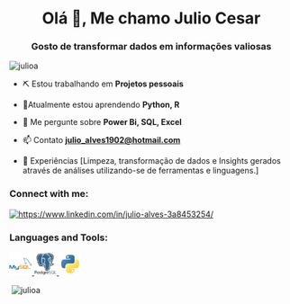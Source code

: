 <h1 align="center">Olá 👋, Me chamo Julio Cesar</h1>
<h3 align="center">Gosto de transformar dados em informações valiosas</h3>

<p align="left"> <img src="https://komarev.com/ghpvc/?username=julioa&label=Profile%20views&color=0e75b6&style=flat" alt="julioa" /> </p>

- ⛏ Estou trabalhando em **Projetos pessoais**

- 🌱Atualmente estou aprendendo **Python, R**

- 📝 Me pergunte sobre **Power Bi, SQL, Excel**

- 📫 Contato **julio_alves1902@hotmail.com**

- 📄 Experiências [Limpeza, transformação de dados e Insights gerados através de análises utilizando-se de ferramentas e linguagens.]
<h3 align="left">Connect with me:</h3>
<p align="left">
<a href="https://linkedin.com/in/https://www.linkedin.com/in/julio-alves-3a8453254/" target="blank"><img align="center" src="https://raw.githubusercontent.com/rahuldkjain/github-profile-readme-generator/master/src/images/icons/Social/linked-in-alt.svg" alt="https://www.linkedin.com/in/julio-alves-3a8453254/" height="30" width="40" /></a>
</p>

<h3 align="left">Languages and Tools:</h3>
<p align="left"> <a href="https://www.mysql.com/" target="_blank" rel="noreferrer"> <img src="https://raw.githubusercontent.com/devicons/devicon/master/icons/mysql/mysql-original-wordmark.svg" alt="mysql" width="40" height="40"/> </a> <a href="https://www.postgresql.org" target="_blank" rel="noreferrer"> <img src="https://raw.githubusercontent.com/devicons/devicon/master/icons/postgresql/postgresql-original-wordmark.svg" alt="postgresql" width="40" height="40"/> </a> <a href="https://www.python.org" target="_blank" rel="noreferrer"> <img src="https://raw.githubusercontent.com/devicons/devicon/master/icons/python/python-original.svg" alt="python" width="40" height="40"/> </a> </p>



<p>&nbsp;<img align="center" src="https://github-readme-stats.vercel.app/api?username=julioa&show_icons=true&theme=dark&locale=en" alt="julioa" /></p>




<!---
- 👋 Hi, I’m @JulioA
- 👀 I’m interested in ...
- 🌱 I’m currently learning ...
- 💞️ I’m looking to collaborate on ...
- 📫 How to reach me ...


JulioA/JulioA is a ✨ special ✨ repository because its `README.md` (this file) appears on your GitHub profile.
You can click the Preview link to take a look at your changes.
--->
